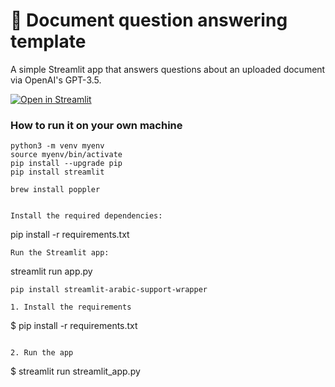# 📄 Document question answering template

A simple Streamlit app that answers questions about an uploaded document via OpenAI's GPT-3.5.

[![Open in Streamlit](https://static.streamlit.io/badges/streamlit_badge_black_white.svg)](https://document-question-answering-template.streamlit.app/)

### How to run it on your own machine

```
python3 -m venv myenv
source myenv/bin/activate
pip install --upgrade pip
pip install streamlit

brew install poppler


Install the required dependencies:
```
pip install -r requirements.txt
```
Run the Streamlit app:
```
streamlit run app.py
```
pip install streamlit-arabic-support-wrapper

1. Install the requirements

   ```
   $ pip install -r requirements.txt
   ```

2. Run the app

   ```
   $ streamlit run streamlit_app.py
   ```
